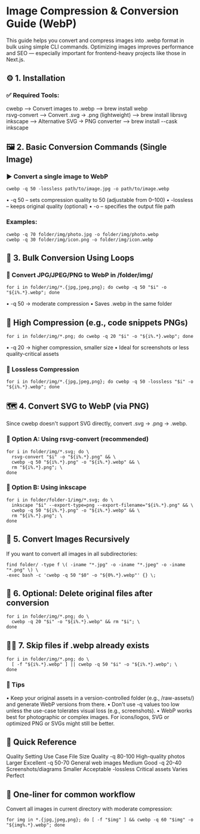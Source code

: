# Image Compression & Conversion Guide (WebP)

This guide helps you convert and compress images into .webp format in bulk using simple CLI commands. Optimizing images improves performance and SEO — especially important for frontend-heavy projects like those in Next.js.


## ⚙️ 1. Installation

### ✅ Required Tools:
               
cwebp         -->      Convert images to .webp       -->    brew install webp                
rsvg-convert     -->   Convert .svg → .png (lightweight) --> brew install librsvg            
inkscape      -->      Alternative SVG → PNG converter  --> brew install --cask inkscape    


## 🖼️ 2. Basic Conversion Commands (Single Image)

### ▶️ Convert a single image to WebP

    cwebp -q 50 -lossless path/to/image.jpg -o path/to/image.webp

• -q 50 – sets compression quality to 50 (adjustable from 0–100)
• -lossless – keeps original quality (optional)
• -o – specifies the output file path

### Examples:

    cwebp -q 70 folder/img/photo.jpg -o folder/img/photo.webp
    cwebp -q 30 folder/img/icon.png -o folder/img/icon.webp


## 📁 3. Bulk Conversion Using Loops

### 🔄 Convert JPG/JPEG/PNG to WebP in /folder/img/

    for i in folder/img/*.{jpg,jpeg,png}; do cwebp -q 50 "$i" -o "${i%.*}.webp"; done

• -q 50 → moderate compression
• Saves .webp in the same folder


## 🔧 High Compression (e.g., code snippets PNGs)

    for i in folder/img/*.png; do cwebp -q 20 "$i" -o "${i%.*}.webp"; done

• -q 20 → higher compression, smaller size
• Ideal for screenshots or less quality-critical assets


### 🧼 Lossless Compression

    for i in folder/img/*.{jpg,jpeg,png}; do cwebp -q 50 -lossless "$i" -o "${i%.*}.webp"; done


## 🗺️ 4. Convert SVG to WebP (via PNG)

Since cwebp doesn't support SVG directly, convert .svg → .png → .webp.

### 🧼 Option A: Using rsvg-convert (recommended)

    for i in folder/img/*.svg; do \
      rsvg-convert "$i" -o "${i%.*}.png" && \
      cwebp -q 50 "${i%.*}.png" -o "${i%.*}.webp" && \
      rm "${i%.*}.png"; \
    done

### 🧼 Option B: Using inkscape

    for i in folder/folder-1/img/*.svg; do \
      inkscape "$i" --export-type=png --export-filename="${i%.*}.png" && \
      cwebp -q 50 "${i%.*}.png" -o "${i%.*}.webp" && \
      rm "${i%.*}.png"; \
    done


## 🔁 5. Convert Images Recursively

If you want to convert all images in all subdirectories:

    find folder/ -type f \( -iname "*.jpg" -o -iname "*.jpeg" -o -iname "*.png" \) \
    -exec bash -c 'cwebp -q 50 "$0" -o "${0%.*}.webp"' {} \;


## 💸 6. Optional: Delete original files after conversion

    for i in folder/img/*.png; do \
      cwebp -q 20 "$i" -o "${i%.*}.webp" && rm "$i"; \
    done


## 🙋‍♂️ 7. Skip files if .webp already exists

    for i in folder/img/*.png; do \
      [ -f "${i%.*}.webp" ] || cwebp -q 50 "$i" -o "${i%.*}.webp"; \
    done


### 🙌 Tips

• Keep your original assets in a version-controlled folder (e.g., /raw-assets/) and generate WebP versions from there.
• Don't use -q values too low unless the use-case tolerates visual loss (e.g., screenshots).
• WebP works best for photographic or complex images. For icons/logos, SVG or optimized PNG or SVGs might still be better.


## 📝 Quick Reference

Quality Setting     Use Case                    File Size       Quality
-q 80-100          High-quality photos         Larger          Excellent
-q 50-70           General web images          Medium          Good
-q 20-40           Screenshots/diagrams        Smaller         Acceptable
-lossless          Critical assets             Varies          Perfect

## 🚀 One-liner for common workflow

Convert all images in current directory with moderate compression:

    for img in *.{jpg,jpeg,png}; do [ -f "$img" ] && cwebp -q 60 "$img" -o "${img%.*}.webp"; done
